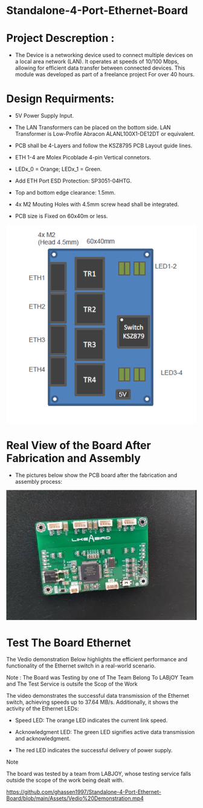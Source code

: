 # Standalone-4-Port-Ethernet-Board

# Project Descreption : 

* The Device is a networking device used to connect multiple devices on a local area network (LAN). It operates at speeds of 10/100 Mbps, allowing for efficient data transfer between connected devices. This module was developed
as part of a freelance project For over 40 hours.

 # Design Requirments: 

* 5V Power Supply Input.

* The LAN Transformers can be placed on the bottom side. LAN Transformer is Low-Profile Abracon ALANL100X1-DE12DT or equivalent.

* PCB shall be 4-Layers and follow the KSZ8795 PCB Layout guide lines.

* ETH 1-4 are Molex Picoblade 4-pin Vertical connetors.

* LEDx_0 = Orange; LEDx_1 = Green.

* Add ETH Port ESD Protection: SP3051-04HTG.

* Top and bottom edge clearance: 1.5mm.

* 4x M2 Mouting Holes with 4.5mm screw head shall be integrated.

* PCB size is Fixed on 60x40m or less.

<p align="center"><img src="https://github.com/ghassen1997/Standalone-4-Port-Ethernet-Board/blob/main/Assets/Ethernet%20Switch.PNG" width="600" heigth="400"/></p>



 #  Real View of the Board After Fabrication and Assembly

* The pictures below show the PCB board after the fabrication and assembly process:

<p align="center"><img src="https://github.com/ghassen1997/Standalone-4-Port-Ethernet-Board/blob/main/Assets/Real%20Board%20View%203D%20(1).jpg" width="600" heigth="400"/></p>


# Test The Board Ethernet 

The Vedio demonstration Below  highlights the efficient performance and functionality of the Ethernet switch in a real-world scenario.

Note : The Board was Testing by one of The Team Belong To LABjOY Team and The Test Service is outsife the Scop of the Work
 
The video demonstrates the successful data transmission of the Ethernet switch, achieving speeds up to 37.64 MB/s. Additionally, it shows the activity of the Ethernet LEDs:

* Speed LED: The orange LED indicates the current link speed.
 
* Acknowledgment LED: The green LED signifies active data transmission and acknowledgment.

* The red LED indicates the successful delivery of power supply.

> [!NOTE]
>  The board was tested by a team from LABJOY, whose testing service falls outside the scope of the work being dealt with.


https://github.com/ghassen1997/Standalone-4-Port-Ethernet-Board/blob/main/Assets/Vedio%20Demonstration.mp4









